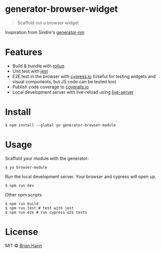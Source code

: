 # generator-browser-widget

> Scaffold out a browser widget

Inspiration from Sindre's [generator-nm](https://github.com/sindresorhus/generator-nm)

# Features

* Build & bundle with [rollup](https://github.com/rollup/rollup)
* Unit test with [jest](https://facebook.github.io/jest/)
* E2E test in the browser with [cypress.io](https://www.cypress.io/) (Useful for testing widgets and visual components, but JS code can be tested too)
* Publish code coverage to [coveralls.io](https://coveralls.io)
* Local development server with live-reload using [live-server](https://www.npmjs.com/package/live-server)

# Install

    $ npm install --global yo generator-browser-module

# Usage

Scaffold your module with the generator:

    $ yo browser-module

Run the local development server. Your browser and cypress will open up.

    $ npm run dev

Other npm scripts

    $ npm run build
    $ npm run test # test with jest
    $ npm run e2e # run cypress e2e tests

# License

MIT © [Brian Hann](https://brianhann.com)
